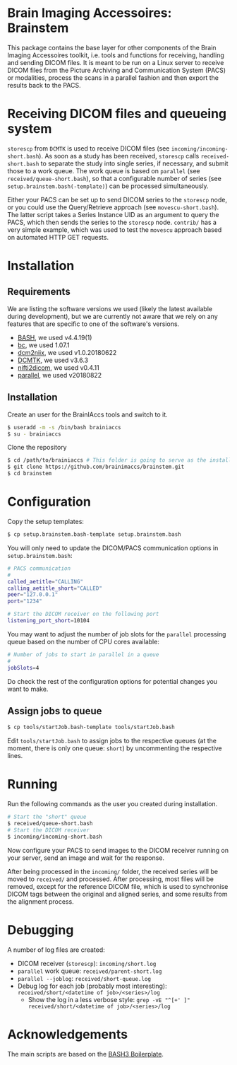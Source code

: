 # Brain Imaging Accessoires: Brainstem

This package contains the base layer for other components of the Brain Imaging Accessoires toolkit, i.e. tools and functions for receiving, handling and sending DICOM files. It is meant to be run on a Linux server to receive DICOM files from the Picture Archiving and Communication System (PACS) or modalities, process the scans in a parallel fashion and then export the results back to the PACS.

# Receiving DICOM files and queueing system

`storescp` from `DCMTK` is used to receive DICOM files (see `incoming/incoming-short.bash`). As soon as a study has been received, `storescp` calls `received-short.bash` to separate the study into single series, if necessary, and submit those to a work queue. The work queue is based on `parallel` (see `received/queue-short.bash`), so that a configurable number of series (see `setup.brainstem.bash(-template)`) can be processed simultaneously.

Either your PACS can be set up to send DICOM series to the `storescp` node, or you could use the Query/Retrieve approach (see `movescu-short.bash`). The latter script takes a Series Instance UID as an argument to query the PACS, which then sends the series to the `storescp` node. `contrib/` has a very simple example, which was used to test the `movescu` approach based on automated HTTP GET requests.

# Installation

## Requirements

We are listing the software versions we used (likely the latest available during development), but we are currently not aware that we rely on any features that are specific to one of the software's versions.

* [BASH](https://www.gnu.org/software/bash/), we used v4.4.19(1)
* [bc](https://www.gnu.org/software/bc/), we used 1.07.1
* [dcm2niix](https://github.com/rordenlab/dcm2niix), we used v1.0.20180622
* [DCMTK](https://dicom.offis.de/dcmtk), we used v3.6.3
* [nifti2dicom](https://github.com/biolab-unige/nifti2dicom), we used v0.4.11
* [parallel](https://www.gnu.org/software/parallel/), we used v20180822

## Installation

Create an user for the BrainIAccs tools and switch to it.

```bash
$ useradd -m -s /bin/bash brainiaccs
$ su - brainiaccs
```

Clone the repository

```bash
$ cd /path/to/brainiaccs # This folder is going to serve as the installation folder for brainstem (in a subdir) and BrainIAccs tools
$ git clone https://github.com/brainimaccs/brainstem.git
$ cd brainstem
```

# Configuration

Copy the setup templates:

```bash
$ cp setup.brainstem.bash-template setup.brainstem.bash
```

You will only need to update the DICOM/PACS communication options in `setup.brainstem.bash`:

```bash
# PACS communication
#
called_aetitle="CALLING"
calling_aetitle_short="CALLED"
peer="127.0.0.1"
port="1234"

# Start the DICOM receiver on the following port
listening_port_short=10104
```

You may want to adjust the number of job slots for the `parallel` processing queue based on the number of CPU cores available:

```bash
# Number of jobs to start in parallel in a queue
#
jobSlots=4
```

Do check the rest of the configuration options for potential changes you want to make.

## Assign jobs to queue

```bash
$ cp tools/startJob.bash-template tools/startJob.bash
```

Edit `tools/startJob.bash` to assign jobs to the respective queues (at the moment, there is only one queue: `short`) by uncommenting the respective lines.

# Running

Run the following commands as the user you created during installation.

```bash
# Start the "short" queue
$ received/queue-short.bash
# Start the DICOM receiver
$ incoming/incoming-short.bash
```

Now configure your PACS to send images to the DICOM receiver running on your server, send an image and wait for the response.

After being processed in the `incoming/` folder, the received series will be moved to `received/` and processed. After processing, most files will be removed, except for the reference DICOM file, which is used to synchronise DICOM tags between the original and aligned series, and some results from the alignment process.

# Debugging

A number of log files are created:

* DICOM receiver (`storescp`): `incoming/short.log`
* `parallel` work queue: `received/parent-short.log`
* `parallel --joblog`: `received/short-queue.log`
* Debug log for each job (probably most interesting): `received/short/<datetime of job>/<series>/log`  
  * Show the log in a less verbose style: `grep -vE "^[+' ]" received/short/<datetime of job>/<series>/log`

# Acknowledgements

The main scripts are based on the [BASH3 Boilerplate](http://bash3boilerplate.sh).
